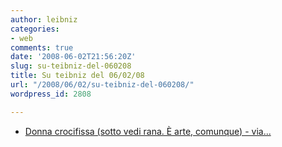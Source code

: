 ```yaml
---
author: leibniz
categories:
- web
comments: true
date: '2008-06-02T21:56:20Z'
slug: su-teibniz-del-060208
title: Su teibniz del 06/02/08
url: "/2008/06/02/su-teibniz-del-060208/"
wordpress_id: 2808

---
```

* [Donna crocifissa (sotto vedi rana. È arte, comunque) - via...](https://feeds.feedburner.com/~r/teibniz/~3/303219972/36930824)



